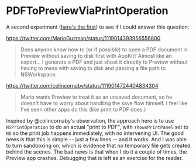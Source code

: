#  PDFToPreviewViaPrintOperation

A second experiment ([here's the first](https://github.com/aglee/PDFToPreviewViaPipe)) to see if I could answer this question:

<https://twitter.com/MarioGuzman/status/1119014393956556800>

> Does anyone know how to (or if possible) to open a PDF document in Preview without saving to disk first with AppKit? Almost like an export... I generate a PDF and just shoot it directly to Preview without having to mess with saving to disk and passing a file path to NSWorkspace.

<https://twitter.com/colincornaby/status/1119014724404834304>

> Mario wants Preview to treat it as an unsaved document, so he doesn't have to worry about handling the save flow himself. I feel like I've seen other apps do this (like print to PDF does.)

Inspired by @colincornaby's observation, the approach here is to use `NSPrintOperation` to do an actual "print to PDF", with `showsPrintPanel` set to `NO` so the print job happens immediately, with no intervening UI.  The good news is that this is simple -- just a few lines -- and it works.  And I was able to turn sandboxing on, which is evidence that no temporary file gets created behind the scenes.  The bad news is that when I do it a couple of times, the Preview app crashes.  Debugging that is left as an exercise for the reader.

